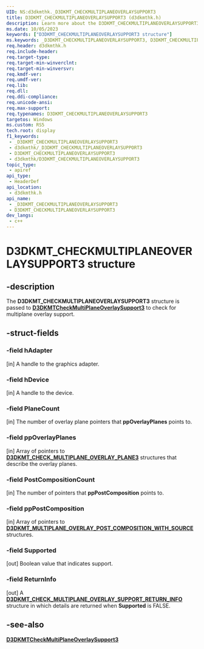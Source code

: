 ```yaml
---
UID: NS:d3dkmthk._D3DKMT_CHECKMULTIPLANEOVERLAYSUPPORT3
title: D3DKMT_CHECKMULTIPLANEOVERLAYSUPPORT3 (d3dkmthk.h)
description: Learn more about the D3DKMT_CHECKMULTIPLANEOVERLAYSUPPORT3 structure.
ms.date: 10/05/2023
keywords: ["D3DKMT_CHECKMULTIPLANEOVERLAYSUPPORT3 structure"]
ms.keywords: _D3DKMT_CHECKMULTIPLANEOVERLAYSUPPORT3, D3DKMT_CHECKMULTIPLANEOVERLAYSUPPORT3,
req.header: d3dkmthk.h
req.include-header: 
req.target-type: 
req.target-min-winverclnt: 
req.target-min-winversvr: 
req.kmdf-ver: 
req.umdf-ver: 
req.lib: 
req.dll: 
req.ddi-compliance: 
req.unicode-ansi: 
req.max-support: 
req.typenames: D3DKMT_CHECKMULTIPLANEOVERLAYSUPPORT3
targetos: Windows
ms.custom: RS5
tech.root: display
f1_keywords:
 - _D3DKMT_CHECKMULTIPLANEOVERLAYSUPPORT3
 - d3dkmthk/_D3DKMT_CHECKMULTIPLANEOVERLAYSUPPORT3
 - D3DKMT_CHECKMULTIPLANEOVERLAYSUPPORT3
 - d3dkmthk/D3DKMT_CHECKMULTIPLANEOVERLAYSUPPORT3
topic_type:
 - apiref
api_type:
 - HeaderDef
api_location:
 - d3dkmthk.h
api_name:
 - _D3DKMT_CHECKMULTIPLANEOVERLAYSUPPORT3
 - D3DKMT_CHECKMULTIPLANEOVERLAYSUPPORT3
dev_langs:
 - c++
---
```


# D3DKMT_CHECKMULTIPLANEOVERLAYSUPPORT3 structure

## -description

The **D3DKMT_CHECKMULTIPLANEOVERLAYSUPPORT3** structure is passed to [**D3DKMTCheckMultiPlaneOverlaySupport3**](nf-d3dkmthk-d3dkmtcheckmultiplaneoverlaysupport3.md) to check for multiplane overlay support.

## -struct-fields

### -field hAdapter

[in] A handle to the graphics adapter.

### -field hDevice

[in] A handle to the device.

### -field PlaneCount

[in] The number of overlay plane pointers that **ppOverlayPlanes** points to.

### -field ppOverlayPlanes

[in] Array of pointers to [**D3DKMT_CHECK_MULTIPLANE_OVERLAY_PLANE3**](ns-d3dkmthk-_d3dkmt_check_multiplane_overlay_plane3.md) structures that describe the overlay planes.

### -field PostCompositionCount

[in] The number of pointers that **ppPostComposition** points to.

### -field ppPostComposition

[in] Array of pointers to [**D3DKMT_MULTIPLANE_OVERLAY_POST_COMPOSITION_WITH_SOURCE**](ns-d3dkmthk-_d3dkmt_multiplane_overlay_post_composition_with_source.md) structures.

### -field Supported

[out] Boolean value that indicates support.

### -field ReturnInfo

[out] A [**D3DKMT_CHECK_MULTIPLANE_OVERLAY_SUPPORT_RETURN_INFO**](ns-d3dkmthk-d3dkmt_check_multiplane_overlay_support_return_info.md) structure in which details are returned when **Supported** is FALSE.

## -see-also

[**D3DKMTCheckMultiPlaneOverlaySupport3**](nf-d3dkmthk-d3dkmtcheckmultiplaneoverlaysupport3.md)
